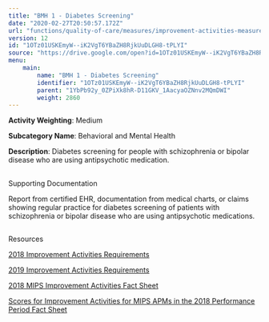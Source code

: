 ```yaml
---
title: "BMH 1 - Diabetes Screening"
date: "2020-02-27T20:50:57.172Z"
url: "functions/quality-of-care/measures/improvement-activities-measures/2018-improvement-activities/bmh-1-diabetes-screening.html"
version: 12
id: "1OTz01USKEmyW--iK2VgT6YBaZH8RjkUuDLGH8-tPLYI"
source: "https://drive.google.com/open?id=1OTz01USKEmyW--iK2VgT6YBaZH8RjkUuDLGH8-tPLYI"
menu:
    main:
        name: "BMH 1 - Diabetes Screening"
        identifier: "1OTz01USKEmyW--iK2VgT6YBaZH8RjkUuDLGH8-tPLYI"
        parent: "1YbPb92y_0ZPiXk8hR-D11GKV_1AacyaOZNnv2MQmDWI"
        weight: 2860
---
```









**Activity Weighting**: Medium

**Subcategory Name**: Behavioral and Mental Health

**Description**: Diabetes screening for people with schizophrenia or bipolar disease who are using antipsychotic medication.







## 

Supporting Documentation

Report from certified EHR, documentation from medical charts, or claims showing regular practice for diabetes screening of patients with schizophrenia or bipolar disease who are using antipsychotic medications.







## 

Resources

[2018 Improvement Activities Requirements](https://qpp.cms.gov/mips/improvement-activities?py=2018)

[2019 Improvement Activities Requirements](https://qpp.cms.gov/mips/improvement-activities?py=2019)

[2018 MIPS Improvement Activities Fact Sheet](https://qpp.cms.gov/resource/2018%20MIPS%20Improvement%20Activities%20Fact%20Sheet)

[Scores for Improvement Activities for MIPS APMs in the 2018 Performance Period Fact Sheet](https://qpp.cms.gov/resource/2018%20MIPS%20APMs%20improvement%20Activities%20scores%20fact%20sheet)

